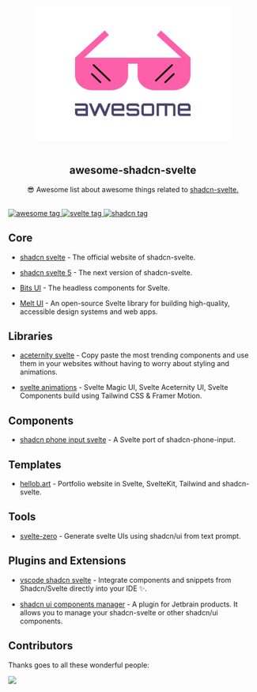 <p align="center">
  <br>
  <img width="400" src="https://raw.githubusercontent.com/MosheRivkin/awesome-shadcn-svelte/95842e6ba15f90a6f019b5c7dbc114cbf8ba7f49/assets/logo.svg" alt="logo of awesome-shadcn-svelte repository">
  <br>
  <br>
</p>

<h2 align='center'>awesome-shadcn-svelte</h2>

<p align='center'>
😎 Awesome list about awesome things related to  <a href='https://ui.shadcn.com/' target="_blank">shadcn-svelte.</a>
</p>

<br>

<a href='https://github.com/MosheRivkin/awesome-shadcn-svelte/' target="_blank">
  <img src='https://cdn.rawgit.com/sindresorhus/awesome/d7305f38d29fed78fa85652e3a63e154dd8e8829/media/badge.svg' alt='awesome tag'>
</a>
<a href='https://svelte.dev/' target="_blank">
  <img src='https://img.shields.io/badge/svelte-5.0-orange.svg' alt='svelte tag'>
</a>
<a href='https://www.shadcn-svelte.com' target="_blank">
  <img src='https://img.shields.io/badge/shadcn-svelte-blue.svg' alt='shadcn tag'>
</a>

## Core

- [shadcn svelte](https://ui.shadcn.com) - The official website of
  shadcn-svelte.

- [shadcn svelte 5](https://next.shadcn-svelte.com) - The next version of
  shadcn-svelte.

- [Bits UI](https://bits-ui.com) - The headless components for Svelte.

- [Melt UI](https://melt-ui.com) - An open-source Svelte library for building
  high-quality, accessible design systems and web apps.

## Libraries

- [aceternity svelte](https://aceternity.sveltekit.io) - Copy paste the most
  trending components and use them in your websites without having to worry
  about styling and animations.

- [svelte animations](https://animation-svelte.vercel.app) - Svelte Magic UI,
  Svelte Aceternity UI, Svelte Components build using Tailwind CSS & Framer
  Motion.

## Components

- [shadcn phone input svelte](https://shadcn-phone-input-svelte.vercel.app) - A
  Svelte port of shadcn-phone-input.

<!-- ## Blocks -->

## Templates

- [hellob.art](https://hellob.art) - Portfolio website in Svelte, SvelteKit,
  Tailwind and shadcn-svelte.

## Tools

- [svelte-zero](https://svelte0.dev) - Generate svelte UIs using shadcn/ui from
  text prompt.

## Plugins and Extensions

- [vscode shadcn svelte](https://marketplace.visualstudio.com/items?itemName=Selemondev.vscode-shadcn-svelte) -
  Integrate components and snippets from Shadcn/Svelte directly into your IDE
  ✨.

- [shadcn ui components manager](https://plugins.jetbrains.com/plugin/23479-shadcn-ui-components-manager) -
  A plugin for Jetbrain products. It allows you to manage your shadcn-svelte or
  other shadcn/ui components.

## Contributors

Thanks goes to all these wonderful people:

<a href="https://github.com/MosheRivkin/awesome-shadcn-svelte/graphs/contributors">
  <img src="https://contrib.rocks/image?repo=MosheRivkin/awesome-shadcn-svelte" />
</a>
